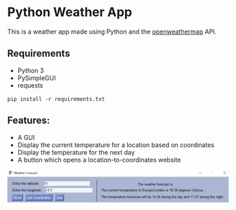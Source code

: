 # Python Weather App

This is a weather app made using Python and the [openweathermap](https://openweathermap.org) API.

## Requirements
- Python 3
- PySimpleGUI
- requests

```
pip install -r requirements.txt
```

## Features:
- A GUI
- Display the current temperature for a location based on coordinates
- Display the temperature for the next day
- A button which opens a location-to-coordinates website

![example picture](example.png)
